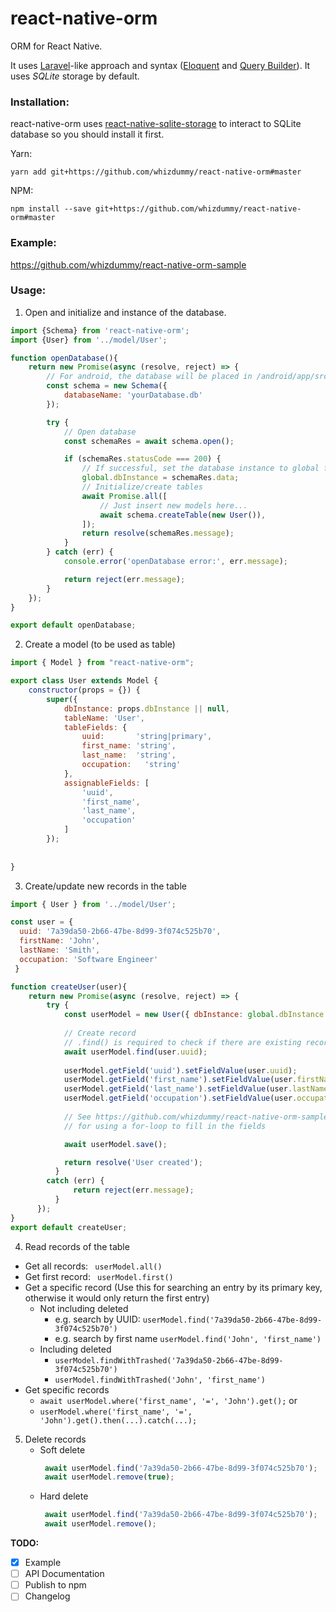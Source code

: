 # react-native-orm
ORM for React Native.

It uses [Laravel](https://laravel.com/)-like approach and syntax ([Eloquent](https://laravel.com/docs/5.6/eloquent) and [Query Builder](https://laravel.com/docs/5.6/queries)). It uses  *SQLite* storage by default.

### Installation:
react-native-orm uses [react-native-sqlite-storage](https://github.com/andpor/react-native-sqlite-storage) to interact to SQLite database so you should install it first.

Yarn:
```
yarn add git+https://github.com/whizdummy/react-native-orm#master
```

NPM:
```
npm install --save git+https://github.com/whizdummy/react-native-orm#master
```

### Example:
https://github.com/whizdummy/react-native-orm-sample


### Usage:
1. Open and initialize and instance of the database.
```javascript
import {Schema} from 'react-native-orm';
import {User} from '../model/User';

function openDatabase(){
    return new Promise(async (resolve, reject) => {
        // For android, the database will be placed in /android/app/src/main/assets/www/
        const schema = new Schema({
            databaseName: 'yourDatabase.db'
        });

        try {
            // Open database
            const schemaRes = await schema.open();

            if (schemaRes.statusCode === 200) {
                // If successful, set the database instance to global for easy referencing 
                global.dbInstance = schemaRes.data;
                // Initialize/create tables
                await Promise.all([
                    // Just insert new models here...
                    await schema.createTable(new User()),
                ]);
                return resolve(schemaRes.message);
            }
        } catch (err) {
            console.error('openDatabase error:', err.message);

            return reject(err.message);
        }
    });
}

export default openDatabase;
```

2. Create a model (to be used as table)
```javascript
import { Model } from "react-native-orm";

export class User extends Model {
    constructor(props = {}) {
        super({
            dbInstance: props.dbInstance || null,
            tableName: 'User',
            tableFields: {
                uuid:       'string|primary',
                first_name: 'string',
                last_name:  'string',
                occupation:   'string'
            },
            assignableFields: [
                'uuid',
                'first_name',
                'last_name',
                'occupation'
            ]
        });
        
        
}
```

3. Create/update new records in the table
```javascript
import { User } from '../model/User';

const user = {
  uuid: '7a39da50-2b66-47be-8d99-3f074c525b70',
  firstName: 'John',
  lastName: 'Smith',
  occupation: 'Software Engineer'
 }

function createUser(user){
    return new Promise(async (resolve, reject) => {
        try {
            const userModel = new User({ dbInstance: global.dbInstance });
            
            // Create record
            // .find() is required to check if there are existing records of the same primary key
            await userModel.find(user.uuid);
            
            userModel.getField('uuid').setFieldValue(user.uuid);
            userModel.getField('first_name').setFieldValue(user.firstName);
            userModel.getField('last_name').setFieldValue(user.lastName);
            userModel.getField('occupation').setFieldValue(user.occupation);
            
            // See https://github.com/whizdummy/react-native-orm-sample/tree/develop 
            // for using a for-loop to fill in the fields

            await userModel.save();

            return resolve('User created');
          } 
        catch (err) {
              return reject(err.message);
          }
      });
}
export default createUser;
```

4. Read records of the table
  * Get all records: `` userModel.all()``
  * Get first record: `` userModel.first()``
  * Get a specific record (Use this for searching an entry by its primary key, otherwise it would only return the first entry)
      * Not including deleted  
          * e.g. search by UUID: ``userModel.find('7a39da50-2b66-47be-8d99-3f074c525b70')``
          * e.g. search by first name ``userModel.find('John', 'first_name')``
      * Including deleted 
          * ``userModel.findWithTrashed('7a39da50-2b66-47be-8d99-3f074c525b70')``
          * ``userModel.findWithTrashed('John', 'first_name')``
  * Get specific records 
      * ``await userModel.where('first_name', '=', 'John').get();``
        or
      * ``userModel.where('first_name', '=', 'John').get().then(...).catch(...);``
 
5. Delete records 
    * Soft delete
        ```javascript
         await userModel.find('7a39da50-2b66-47be-8d99-3f074c525b70');
         await userModel.remove(true);
        ```
    * Hard delete
        ```javascript
         await userModel.find('7a39da50-2b66-47be-8d99-3f074c525b70');
         await userModel.remove();
        ```


**TODO:**
* [x] Example
* [ ] API Documentation
* [ ] Publish to npm
* [ ] Changelog
